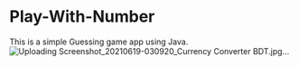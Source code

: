 # Play-With-Number
 This is a simple Guessing game app using Java.
![Uploading Screenshot_20210619-030920_Currency Converter BDT.jpg…]()
